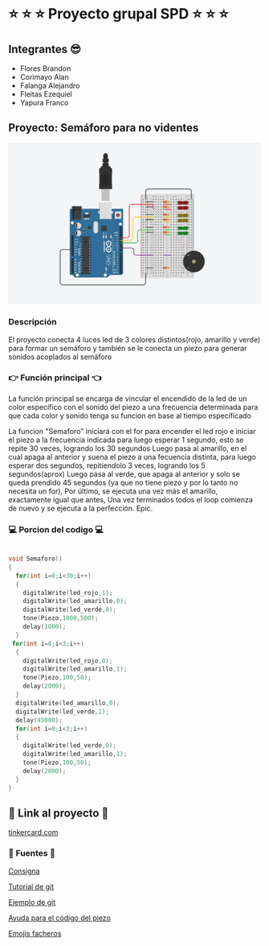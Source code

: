 # ⭐ ⭐ ⭐ Proyecto grupal SPD ⭐ ⭐ ⭐

## Integrantes 😎
 
 * Flores Brandon
 * Corimayo Alan
 * Falanga Alejandro
 * Fleitas Ezequiel
 * Yapura Franco

## Proyecto: Semáforo para no videntes	

![Arduino con semáforo](Arduinoo.png "Foto de arduino")

### Descripción

El proyecto conecta 4 luces led de 3 colores distintos(rojo, amarillo y verde) para formar un semáforo y también se le conecta un piezo para generar sonidos acoplados al semáforo

### 👉 Función principal	👈

La función principal se encarga de vincular el encendido de la led de un color específico con el sonido del piezo a una frecuencia determinada para que cada color y sonido tenga su funcion en base al tiempo especificado


La funcion "Semaforo" iniciará con el for para encender el led rojo
e iniciar el piezo a la frecuencia indicada para luego esperar 1 segundo,
esto se repite 30 veces, logrando los 30 segundos
Luego pasa al amarillo, en el cual apaga al anterior y suena el piezo
a una fecuencia distinta, para luego esperar dos segundos, repitiendolo
3 veces, logrando los 5 segundos(aprox)
Luego pasa al verde, que apaga al anterior y solo se queda prendido
45 segundos (ya que no tiene piezo y por lo tanto no necesita un for),
Por último, se ejecuta una vez más el amarillo, exactamente igual que antes,
Una vez terminados todos el loop comienza de nuevo y se ejecuta 
a la perfección. Epic.

### 💻 Porcion del codigo 💻


```c++

void Semaforo()
{
  for(int i=0;i<30;i++)
  { 
    digitalWrite(led_rojo,1); 
    digitalWrite(led_amarillo,0); 
    digitalWrite(led_verde,0); 
    tone(Piezo,1000,500);
    delay(1000); 
  }
 for(int i=0;i<3;i++) 
  {
    digitalWrite(led_rojo,0); 
    digitalWrite(led_amarillo,1);
    tone(Piezo,100,50);
    delay(2000);
  }
  digitalWrite(led_amarillo,0); 
  digitalWrite(led_verde,1); 
  delay(45000); 
  for(int i=0;i<3;i++) 
  {
    digitalWrite(led_verde,0);
    digitalWrite(led_amarillo,1);
    tone(Piezo,100,50);
    delay(2000); 
  }
}

```

## 📌 Link al proyecto 📌

[tinkercard.com](https://www.tinkercad.com/things/37ccMppQhB1-1j-spd-ejercicio-dojos/editel?sharecode=3MVdRKb0hAKTQ7lR3MnpTVfMYtzgUW0z4c4jHSscBUM "Link al arduino")

### 📄 Fuentes 📄

[Consigna](https://classroom.google.com/c/NTUyNTQzNTI4MjMw/m/NjA1NDA2MDgzNzg4/details (Classroom))

[Tutorial de git](https://www.youtube.com/watch?v=oxaH9CFpeEE)

[Ejemplo de git](https://github.com/Estebamq/EjemploDocumentacion)

[Ayuda para el código del piezo](https://www.youtube.com/watch?v=xBLYrbYIxLA)

[Emojis facheros](https://gist.github.com/rxaviers/7360908)